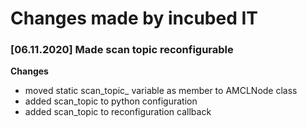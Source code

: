 # Changes made by incubed IT

### [06.11.2020] Made scan topic reconfigurable

**Changes**
* moved static scan_topic_ variable as member to AMCLNode class
* added scan_topic to python configuration
* added scan_topic to reconfiguration callback

